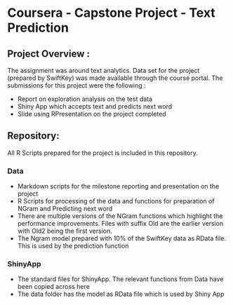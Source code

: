 # Coursera - Capstone Project - Text Prediction

## Project Overview :
The assignment was around text analytics. Data set for the project (prepared by SwiftKey) was made available through the course portal. The submissions for this project were the following :    
- Report on exploration analysis on the test data    
- Shiny App which accepts text and predicts next word    
- Slide using RPresentation on the project completed

## Repository:    
All R Scripts prepared for the project is included in this repository.    

### Data     
- Markdown scripts for the milestone reporting and presentation on the project
- R Scripts for processing of the data and functions for preparation of NGram and Predicting next word
- There are multiple versions of the NGram functions which highlight the performance improvements. Files with suffix Old are the earlier version with Old2 being the first version.    
- The Ngram model prepared with 10% of the SwiftKey data as RData file. This is used by the prediction function
### ShinyApp    
- The standard files for ShinyApp. The relevant functions from Data have been copied across here    
- The data folder has the model as RData file which is used by Shiny App    


